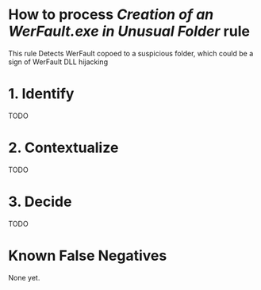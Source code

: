 # How to process *Creation of an WerFault.exe in Unusual Folder* rule
This rule Detects WerFault copoed to a suspicious folder, which could be a sign of WerFault DLL hijacking

# 1. Identify
TODO

# 2. Contextualize
TODO

# 3. Decide
TODO

# Known False Negatives
None yet.
